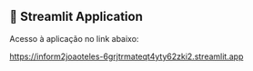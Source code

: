 ## 🚀 Streamlit Application

Acesso à aplicação no link abaixo:

https://inform2joaoteles-6grjtrmateqt4yty62zki2.streamlit.app
